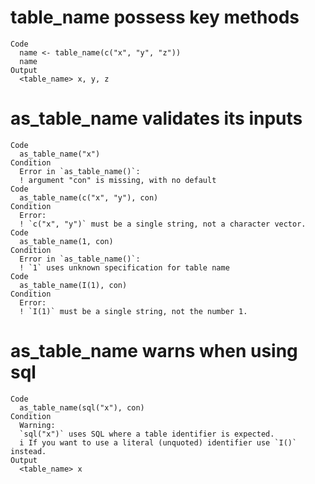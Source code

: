 # table_name possess key methods

    Code
      name <- table_name(c("x", "y", "z"))
      name
    Output
      <table_name> x, y, z

# as_table_name validates its inputs

    Code
      as_table_name("x")
    Condition
      Error in `as_table_name()`:
      ! argument "con" is missing, with no default
    Code
      as_table_name(c("x", "y"), con)
    Condition
      Error:
      ! `c("x", "y")` must be a single string, not a character vector.
    Code
      as_table_name(1, con)
    Condition
      Error in `as_table_name()`:
      ! `1` uses unknown specification for table name
    Code
      as_table_name(I(1), con)
    Condition
      Error:
      ! `I(1)` must be a single string, not the number 1.

# as_table_name warns when using sql

    Code
      as_table_name(sql("x"), con)
    Condition
      Warning:
      `sql("x")` uses SQL where a table identifier is expected.
      i If you want to use a literal (unquoted) identifier use `I()` instead.
    Output
      <table_name> x


